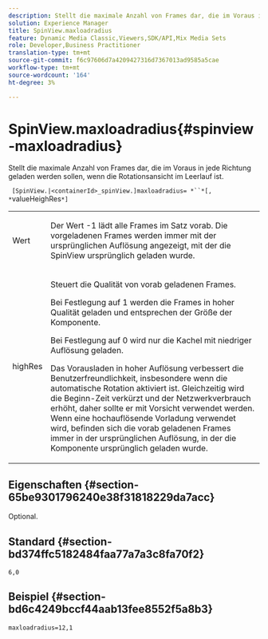 ```yaml
---
description: Stellt die maximale Anzahl von Frames dar, die im Voraus in jede Richtung geladen werden sollen, wenn die Rotationsansicht im Leerlauf ist.
solution: Experience Manager
title: SpinView.maxloadradius
feature: Dynamic Media Classic,Viewers,SDK/API,Mix Media Sets
role: Developer,Business Practitioner
translation-type: tm+mt
source-git-commit: f6c97606d7a4209427316d7367013ad9585a5cae
workflow-type: tm+mt
source-wordcount: '164'
ht-degree: 3%

---
```



# SpinView.maxloadradius{#spinview-maxloadradius}

Stellt die maximale Anzahl von Frames dar, die im Voraus in jede Richtung geladen werden sollen, wenn die Rotationsansicht im Leerlauf ist.

` [SpinView.|<containerId>_spinView.]maxloadradius= *``*[, *`valueHeighRes`*]`

<table id="table_06BEA037FA82467CAA88D1CA62AE972E"> 
 <tbody> 
  <tr> 
   <td colname="col1"> <p> <span class="codeph"><span class="varname"> Wert</span></span> </p> </td> 
   <td colname="col2"> <p> Der Wert <span class="codeph"> -1</span> lädt alle Frames im Satz vorab. Die vorgeladenen Frames werden immer mit der ursprünglichen Auflösung angezeigt, mit der die SpinView ursprünglich geladen wurde. </p> </td> 
  </tr> 
  <tr> 
   <td colname="col1"> <p><span class="codeph"><span class="varname"> highRes</span></span> </p> </td> 
   <td colname="col2"> <p> Steuert die Qualität von vorab geladenen Frames. </p> <p>Bei Festlegung auf <span class="codeph"> 1</span> werden die Frames in hoher Qualität geladen und entsprechen der Größe der Komponente. </p> <p>Bei Festlegung auf <span class="codeph"> 0</span> wird nur die Kachel mit niedriger Auflösung geladen. </p> <p>Das Vorausladen in hoher Auflösung verbessert die Benutzerfreundlichkeit, insbesondere wenn die automatische Rotation aktiviert ist. Gleichzeitig wird die Beginn-Zeit verkürzt und der Netzwerkverbrauch erhöht, daher sollte er mit Vorsicht verwendet werden. Wenn eine hochauflösende Vorladung verwendet wird, befinden sich die vorab geladenen Frames immer in der ursprünglichen Auflösung, in der die Komponente ursprünglich geladen wurde. </p> </td> 
  </tr> 
 </tbody> 
</table>

## Eigenschaften {#section-65be9301796240e38f31818229da7acc}

Optional.

## Standard {#section-bd374ffc5182484faa77a7a3c8fa70f2}

`6,0`

## Beispiel {#section-bd6c4249bccf44aab13fee8552f5a8b3}

`maxloadradius=12,1`
